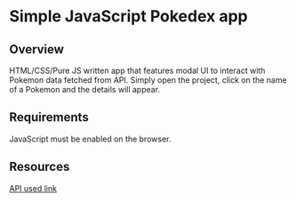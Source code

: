 # Simple JavaScript Pokedex app

## Overview
HTML/CSS/Pure JS written app that features modal UI to interact with Pokemon data fetched from API.
Simply open the project, click on the name of a Pokemon and the details will appear.

## Requirements
JavaScript must be enabled on the browser.

## Resources
[API used link](https://pokeapi.co/api/v2/pokemon/?limit=150)
